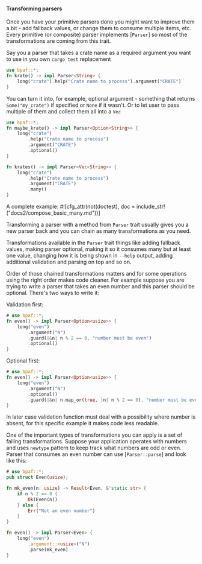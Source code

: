 #### Transforming parsers

Once you have your primitive parsers done you might want to improve them a bit - add fallback
values, or change them to consume multiple items, etc. Every primitive (or composite) parser
implements [`Parser`] so most of the transformations are coming from this trait.

Say you a parser that takes a crate name as a required argument you want to use in you own
`cargo test` replacement

```rust
use bpaf::*;
fn krate() -> impl Parser<String> {
    long("crate").help("Crate name to process").argument("CRATE")
}
```

You can turn it into, for example, optional argument - something that returns
`Some("my_crate")` if specified or `None` if it wasn't. Or to let user to pass multiple
of them and collect them all into a `Vec`


```rust
use bpaf::*;
fn maybe_krate() -> impl Parser<Option<String>> {
    long("crate")
        .help("Crate name to process")
        .argument("CRATE")
        .optional()
}

fn krates() -> impl Parser<Vec<String>> {
    long("crate")
        .help("Crate name to process")
        .argument("CRATE")
        .many()
}
```

A complete example:
#![cfg_attr(not(doctest), doc = include_str!("docs2/compose_basic_many.md"))]

Transforming a parser with a method from `Parser` trait usually gives you a new parser back and
you can chain as many transformations as you need.

Transformations available in the `Parser` trait things like adding fallback values, making
parser optional, making it so it consumes many but at least one value, changing how it is
being shown in `--help` output, adding additional validation and parsing on top and so on.

Order of those chained transformations matters and for some operations using the right order
makes code cleaner. For example suppose you are trying to write a parser that takes an even
number and this parser should be optional. There's two ways to write it:

Validation first:

```rust
# use bpaf::*;
fn even() -> impl Parser<Option<usize>> {
    long("even")
        .argument("N")
        .guard(|&n| n % 2 == 0, "number must be even")
        .optional()
}
```

Optional first:

```rust
# use bpaf::*;
fn even() -> impl Parser<Option<usize>> {
    long("even")
        .argument("N")
        .optional()
        .guard(|&n| n.map_or(true, |n| n % 2 == 0), "number must be even")
}
```

In later case validation function must deal with a possibility where number is absent, for this
specific example it makes code less readable.

One of the important types of transformations you can apply is a set of failing
transformations. Suppose your application operates with numbers and uses `newtype` pattern to
keep track what numbers are odd or even. Parser that consumes an even number can use
[`Parser::parse`] and look like this:

```rust
# use bpaf::*;
pub struct Even(usize);

fn mk_even(n: usize) -> Result<Even, &'static str> {
    if n % 2 == 0 {
        Ok(Even(n))
    } else {
        Err("Not an even number")
    }
}

fn even() -> impl Parser<Even> {
    long("even")
        .argument::<usize>("N")
        .parse(mk_even)
}
```
